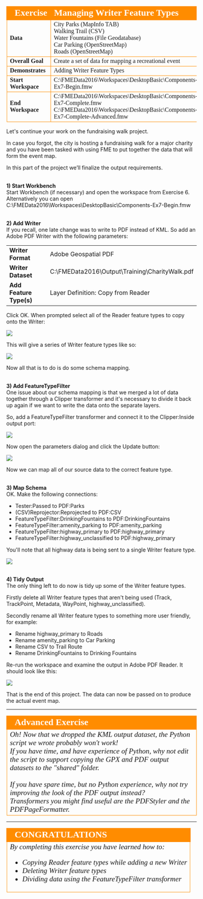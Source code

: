 <!--Exercise Section-->
<!--NB: In GitBook world we don't give a number to exercises-->

<table style="border-spacing: 0px;border-collapse: collapse;font-family:serif">
<tr>
<td width=25% style="vertical-align:middle;background-color:darkorange;border: 2px solid darkorange">
<i class="fa fa-cogs fa-lg fa-pull-left fa-fw" style="color:white;padding-right: 12px;vertical-align:text-top"></i>
<span style="color:white;font-size:x-large;font-weight: bold">Exercise</span>
</td>
<td style="border: 2px solid darkorange;background-color:darkorange;color:white">
<span style="color:white;font-size:x-large;font-weight: bold">Managing Writer Feature Types</span>
</td>
</tr>

<tr>
<td style="border: 1px solid darkorange; font-weight: bold">Data</td>
<td style="border: 1px solid darkorange">City Parks (MapInfo TAB)<br>Walking Trail (CSV)<br>Water Fountains (File Geodatabase)<br>Car Parking (OpenStreetMap)<br>Roads (OpenStreetMap)</td>
</tr>

<tr>
<td style="border: 1px solid darkorange; font-weight: bold">Overall Goal</td>
<td style="border: 1px solid darkorange">Create a set of data for mapping a recreational event</td>
</tr>

<tr>
<td style="border: 1px solid darkorange; font-weight: bold">Demonstrates</td>
<td style="border: 1px solid darkorange">Adding Writer Feature Types</td>
</tr>

<tr>
<td style="border: 1px solid darkorange; font-weight: bold">Start Workspace</td>
<td style="border: 1px solid darkorange">C:\FMEData2016\Workspaces\DesktopBasic\Components-Ex7-Begin.fmw</td>
</tr>

<tr>
<td style="border: 1px solid darkorange; font-weight: bold">End Workspace</td>
<td style="border: 1px solid darkorange">C:\FMEData2016\Workspaces\DesktopBasic\Components-Ex7-Complete.fmw<br>C:\FMEData2016\Workspaces\DesktopBasic\Components-Ex7-Complete-Advanced.fmw</td>
</tr>

</table>


Let's continue your work on the fundraising walk project.

In case you forgot, the city is hosting a fundraising walk for a major charity and you have been tasked with using FME to put together the data that will form the event map.  

In this part of the project we’ll finalize the output requirements.


<br>**1) Start Workbench**
<br>Start Workbench (if necessary) and open the workspace from Exercise 6. Alternatively you can open C:\FMEData2016\Workspaces\DesktopBasic\Components-Ex7-Begin.fmw


<br>**2) Add Writer**
<br>If you recall, one late change was to write to PDF instead of KML. So add an Adobe PDF Writer with the following parameters:

<table style="border: 0px">

<tr>
<td style="font-weight: bold">Writer Format</td>
<td style="">Adobe Geospatial PDF</td>
</tr>

<tr>
<td style="font-weight: bold">Writer Dataset</td>
<td style="">C:\FMEData2016\Output\Training\CharityWalk.pdf</td>
</tr>

<tr>
<td style="font-weight: bold">Add Feature Type(s)</td>
<td style="">Layer Definition: Copy from Reader</td>
</tr>

</table>

Click OK. When prompted select all of the Reader feature types to copy onto the Writer:

![](./Images/Img4.107.Ex7.SelectAllFTsToCopy.png)

This will give a series of Writer feature types like so:

![](./Images/Img4.108.Ex7.NewPDFFTs.png)

Now all that is to do is do some schema mapping.


<br>**3) Add FeatureTypeFilter**
<br>One issue about our schema mapping is that we merged a lot of data together through a Clipper transformer and it's necessary to divide it back up again if we want to write the data onto the separate layers.

So, add a FeatureTypeFilter transformer and connect it to the Clipper:Inside output port:

![](./Images/Img4.109.Ex7.FeatureTypeFilterOnCanvas.png)

Now open the parameters dialog and click the Update button:

![](./Images/Img4.110.Ex7.FeatureTypeFilterDialog.png)

Now we can map all of our source data to the correct feature type.


<br>**3) Map Schema**
<br>OK. Make the following connections:


- Tester:Passed to PDF:Parks
- (CSV)Reprojector:Reprojected to PDF:CSV
- FeatureTypeFilter:DrinkingFountains to PDF:DrinkingFountains
- FeatureTypeFilter:amenity\_parking to PDF:amenity\_parking
- FeatureTypeFilter:highway\_primary to PDF:highway\_primary
- FeatureTypeFilter:highway\_unclassified to PDF:highway\_primary

You'll note that all highway data is being sent to a single Writer feature type.

![](./Images/Img4.111.Ex7.SchemaMapping.png)


<br>**4) Tidy Output**
<br>The only thing left to do now is tidy up some of the Writer feature types.

Firstly delete all Writer feature types that aren't being used (Track, TrackPoint, Metadata, WayPoint, highway_unclassified).

Secondly rename all Writer feature types to something more user friendly, for example:

- Rename highway_primary to Roads
- Rename amenity_parking to Car Parking
- Rename CSV to Trail Route
- Rename DrinkingFountains to Drinking Fountains

Re-run the workspace and examine the output in Adobe PDF Reader. It should look like this:

![](./Images/Img4.112.Ex7.AdobePDFOutput.png)

That is the end of this project. The data can now be passed on to produce the actual event map.

---

<!--Advanced Exercise Section-->

<table style="border-spacing: 0px">
<tr>
<td style="vertical-align:middle;background-color:darkorange;border: 2px solid darkorange">
<i class="fa fa-cogs fa-lg fa-pull-left fa-fw" style="color:white;padding-right: 12px;vertical-align:text-top"></i>
<span style="color:white;font-size:x-large;font-weight: bold;font-family:serif">Advanced Exercise</span>
</td>
</tr>

<tr>
<td style="border: 1px solid darkorange">
<span style="font-family:serif; font-style:italic; font-size:larger">
Oh! Now that we dropped the KML output dataset, the Python script we wrote probably won't work! 
<br>If you have time, and have experience of Python, why not edit the script to support copying the GPX and PDF output datasets to the "shared" folder.
<br><br>If you have spare time, but no Python experience, why not try improving the look of the PDF output instead?
<br>Transformers you might find useful are the PDFStyler and the PDFPageFormatter.
</span>
</td>
</tr>
</table>

---

<!--Exercise Congratulations Section--> 

<table style="border-spacing: 0px">
<tr>
<td style="vertical-align:middle;background-color:darkorange;border: 2px solid darkorange">
<i class="fa fa-thumbs-o-up fa-lg fa-pull-left fa-fw" style="color:white;padding-right: 12px;vertical-align:text-top"></i>
<span style="color:white;font-size:x-large;font-weight: bold;font-family:serif">CONGRATULATIONS</span>
</td>
</tr>

<tr>
<td style="border: 1px solid darkorange">
<span style="font-family:serif; font-style:italic; font-size:larger">
By completing this exercise you have learned how to:
<br>
<ul><li>Copying Reader feature types while adding a new Writer</li>
<li>Deleting Writer feature types</li>
<li>Dividing data using the FeatureTypeFilter transformer</li></ul>
</span>
</td>
</tr>
</table>